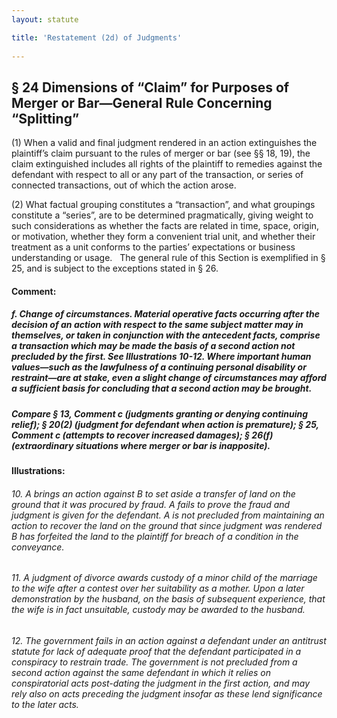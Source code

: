 ```yaml
---
layout: statute

title: 'Restatement (2d) of Judgments'
    
---
```


## § 24 Dimensions of “Claim” for Purposes of Merger or Bar—General Rule Concerning “Splitting”

(1) When a valid and final judgment rendered in an action extinguishes the plaintiff’s claim pursuant to the rules of merger or bar (see §§ 18, 19), the claim extinguished includes all rights of the plaintiff to remedies against the defendant with respect to all or any part of the transaction, or series of connected transactions, out of which the action arose.

(2) What factual grouping constitutes a “transaction”, and what groupings constitute a “series”, are to be determined pragmatically, giving weight to such considerations as whether the facts are related in time, space, origin, or motivation, whether they form a convenient trial unit, and whether their treatment as a unit conforms to the parties’ expectations or business understanding or usage.
 
The general rule of this Section is exemplified in § 25, and is subject to the exceptions stated in § 26.

#### Comment:

##### f. Change of circumstances. Material operative facts occurring after the decision of an action with respect to the same subject matter may in themselves, or taken in conjunction with the antecedent facts, comprise a transaction which may be made the basis of a second action not precluded by the first. See Illustrations 10-12. Where important human values—such as the lawfulness of a continuing personal disability or restraint—are at stake, even a slight change of circumstances may afford a sufficient basis for concluding that a second action may be brought.

##### Compare § 13, Comment c (judgments granting or denying continuing relief); § 20(2) (judgment for defendant when action is premature); § 25, Comment c (attempts to recover increased damages); § 26(f) (extraordinary situations where merger or bar is inapposite).

#### Illustrations:

###### 10. A brings an action against B to set aside a transfer of land on the ground that it was procured by fraud. A fails to prove the fraud and judgment is given for the defendant. A is not precluded from maintaining an action to recover the land on the ground that since judgment was rendered B has forfeited the land to the plaintiff for breach of a condition in the conveyance.

###### 11. A judgment of divorce awards custody of a minor child of the marriage to the wife after a contest over her suitability as a mother. Upon a later demonstration by the husband, on the basis of subsequent experience, that the wife is in fact unsuitable, custody may be awarded to the husband.

###### 12. The government fails in an action against a defendant under an antitrust statute for lack of adequate proof that the defendant participated in a conspiracy to restrain trade. The government is not precluded from a second action against the same defendant in which it relies on conspiratorial acts post-dating the judgment in the first action, and may rely also on acts preceding the judgment insofar as these lend significance to the later acts.